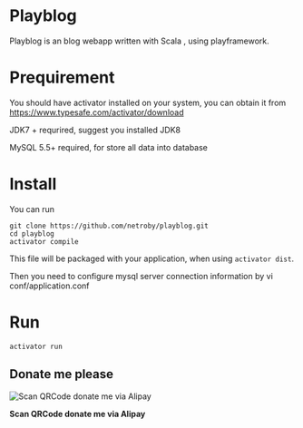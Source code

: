 # Playblog

Playblog is an blog webapp written with Scala , using playframework.

# Prequirement

You should have activator installed on your system, you can obtain it from https://www.typesafe.com/activator/download 

JDK7 + requrired, suggest you installed JDK8

MySQL 5.5+ required, for store all data into database

# Install 

You can run
```
git clone https://github.com/netroby/playblog.git
cd playblog
activator compile
```
This file will be packaged with your application, when using `activator dist`.

Then you need to configure mysql server connection information by  vi conf/application.conf 

# Run

```
activator run
```

## Donate me please

![Scan QRCode donate me via Alipay](https://www.netroby.com/assets/images/alipayme.jpg)

**Scan QRCode donate me via Alipay**


